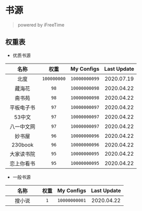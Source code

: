 # 书源
> powered by iFreeTime

## 权重表
- 优质书源 

|&nbsp;&nbsp;&nbsp;&nbsp;&nbsp;&nbsp;&nbsp;名称&nbsp;&nbsp;&nbsp;&nbsp;&nbsp;&nbsp;&nbsp;|权重|My Configs|Last Update|
|:-:|:-:|:-:|:-:|
|北度|`100000000`|`10000000099`|2020.07.19|
|藏海花|`98`|`10000000098`|2020.04.22|
|斋书苑|`98`|`10000000098`|2020.04.22|
|平板电子书|`97`|`10000000097`|2020.04.22|
|53中文|`97`|`10000000097`|2020.04.22|
|八一中文网|`97`|`10000000097`|2020.04.22|
|妙书屋|`96`|`10000000096`|2020.04.22|
|230book|`96`|`10000000096`|2020.04.22|
|大家读书院|`95`|`10000000095`|2020.04.22|
|恋上你看书|`95`|`10000000095`|2020.04.22| 

- 一般书源 

|&nbsp;&nbsp;&nbsp;&nbsp;&nbsp;&nbsp;&nbsp;名称&nbsp;&nbsp;&nbsp;&nbsp;&nbsp;&nbsp;&nbsp;|权重|My Configs|Last Update|
|:-:|:-:|:-:|:-:|
|搜小说|`1`|`10000000001`|2020.04.22|
